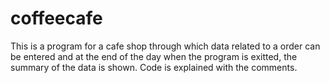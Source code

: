 # coffeecafe

This is a program for a cafe shop through which data related to a order can be entered and at the end of the day when the program is exitted, the summary of the data is shown. Code is explained with the comments.
